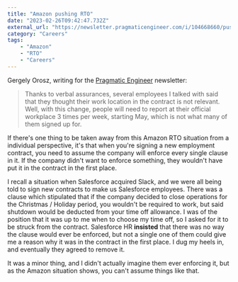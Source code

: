 ```yaml
---
title: "Amazon pushing RTO"
date: "2023-02-26T09:42:47.732Z"
external_url: "https://newsletter.pragmaticengineer.com/i/104668660/pushback-at-amazon-on-returning-to-the-office"
category: "Careers"
tags:
    - "Amazon"
    - "RTO"
    - "Careers"
---
```


Gergely Orosz, writing for the [Pragmatic Engineer](https://newsletter.pragmaticengineer.com/i/104668660/pushback-at-amazon-on-returning-to-the-office) newsletter:

> Thanks to verbal assurances, several employees I talked with said that they thought their work location in the contract is not relevant. Well, with this change, people will need to report at their official workplace 3 times per week, starting May, which is not what many of them signed up for.

If there's one thing to be taken away from this Amazon RTO situation from a individual perspective, it's that when you're signing a new employment contract, you need to assume the company will enforce every single clause in it. If the company didn't want to enforce something, they wouldn't have put it in the contract in the first place.

I recall a situation when Salesforce acquired Slack, and we were all being told to sign new contracts to make us Salesforce employees. There was a clause which stipulated that if the company decided to close operations for the Christmas / Holiday period, you wouldn't be required to work, but said shutdown would be deducted from your time off allowance. I was of the position that it was up to me when to choose my time off, so I asked for it to be struck from the contract. Salesforce HR **insisted** that there was no way the clause would ever be enforced, but not a single one of them could give me a reason why it was in the contract in the first place. I dug my heels in, and eventually they agreed to remove it.

It was a minor thing, and I didn't actually imagine them ever enforcing it, but as the Amazon situation shows, you can't assume things like that.
